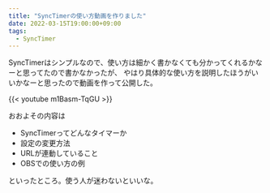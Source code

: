 ```yaml
---
title: "SyncTimerの使い方動画を作りました"
date: 2022-03-15T19:00:00+09:00
tags:
  - SyncTimer
---
```


SyncTimerはシンプルなので、使い方は細かく書かなくても分かってくれるかなーと思ってたので書かなかったが、
やはり具体的な使い方を説明したほうがいいかなーと思ったので動画を作って公開した。

{{< youtube m1Basm-TqGU >}}

おおよその内容は

- SyncTimerってどんなタイマーか
- 設定の変更方法
- URLが連動していること
- OBSでの使い方の例
  
といったところ。使う人が迷わないといいな。
